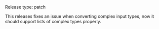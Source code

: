 Release type: patch

This releases fixes an issue when converting complex input types, 
now it should support lists of complex types properly.
